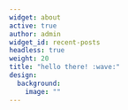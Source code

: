 ```yaml
---
widget: about
active: true
author: admin
widget_id: recent-posts
headless: true
weight: 20
title: "hello there! :wave:"
design:
  background:
    image: ""
---
```

